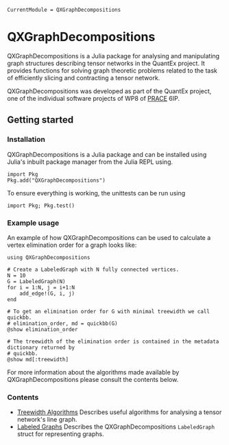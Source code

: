 ```@meta
CurrentModule = QXGraphDecompositions
```

# QXGraphDecompositions

QXGraphDecompositions is a Julia package for analysing and manipulating graph structures 
describing tensor networks in the QuantEx project. It provides functions for solving graph 
theoretic problems related to the task of efficiently slicing and contracting a tensor 
network.

QXGraphDecompositions was developed as part of the QuantEx project, one of the individual 
software projects of WP8 of [PRACE](https://prace-ri.eu/) 6IP.


## Getting started

### Installation

QXGraphDecompositions is a Julia package and can be installed using Julia's inbuilt package 
manager from the Julia REPL using.

```
import Pkg
Pkg.add("QXGraphDecompositions")
```

To ensure everything is working, the unittests can be run using

```
import Pkg; Pkg.test()
```

### Example usage

An example of how QXGraphDecompositions can be used to calculate a vertex elimination order 
for a graph looks like:

```
using QXGraphDecompositions

# Create a LabeledGraph with N fully connected vertices.
N = 10
G = LabeledGraph(N)
for i = 1:N, j = i+1:N
    add_edge!(G, i, j)
end

# To get an elimination order for G with minimal treewidth we call quickbb.
# elimination_order, md = quickbb(G)
@show elimination_order

# The treewidth of the elimination order is contained in the metadata dictionary returned by 
# quickbb.
@show md[:treewidth]
```

For more information about the algorithms made available by QXGraphDecompositions please 
consult the contents below.


### Contents

  - [Treewidth Algorithms](@ref) Describes useful algorithms for analysing a tensor network's line graph.
  - [Labeled Graphs](@ref) Describes the QXGraphDecompositions `LabeledGraph` struct for representing graphs.
